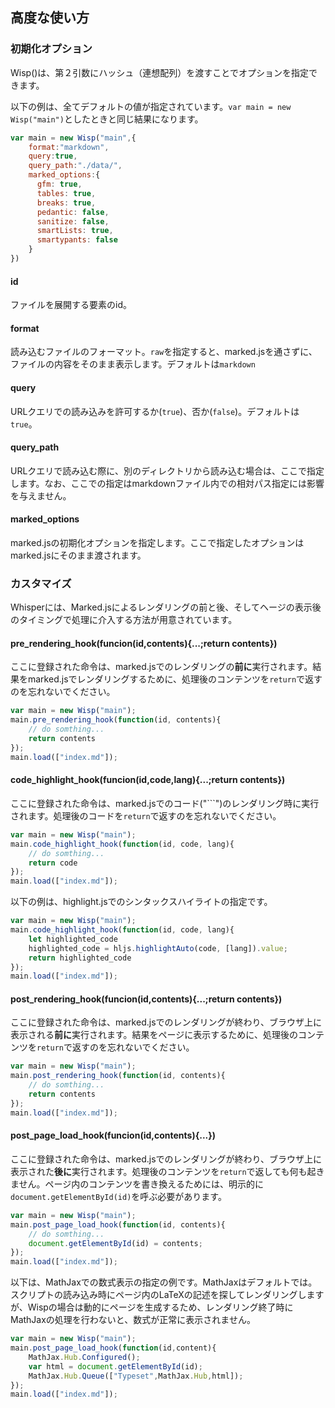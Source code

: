 
## 高度な使い方

### 初期化オプション
Wisp()は、第２引数にハッシュ（連想配列）を渡すことでオプションを指定できます。

以下の例は、全てデフォルトの値が指定されています。`var main = new Wisp("main")`としたときと同じ結果になります。

```javascript
var main = new Wisp("main",{
    format:"markdown",
    query:true,
    query_path:"./data/",
    marked_options:{
      gfm: true,
      tables: true,
      breaks: true,
      pedantic: false,
      sanitize: false,
      smartLists: true,
      smartypants: false
    }
})
```

#### id
ファイルを展開する要素のid。

#### format
読み込むファイルのフォーマット。`raw`を指定すると、marked.jsを通さずに、ファイルの内容をそのまま表示します。デフォルトは`markdown`

#### query
URLクエリでの読み込みを許可するか(`true`)、否か(`false`)。デフォルトは`true`。

#### query_path
URLクエリで読み込む際に、別のディレクトリから読み込む場合は、ここで指定します。なお、ここでの指定はmarkdownファイル内での相対パス指定には影響を与えません。

#### marked_options
marked.jsの初期化オプションを指定します。ここで指定したオプションはmarked.jsにそのまま渡されます。

### カスタマイズ
Whisperには、Marked.jsによるレンダリングの前と後、そしてヘージの表示後のタイミングで処理に介入する方法が用意されています。

#### pre_rendering_hook(funcion(id,contents){...;return contents})
ここに登録された命令は、marked.jsでのレンダリングの**前に**実行されます。結果をmarked.jsでレンダリングするために、処理後のコンテンツを`return`で返すのを忘れないでください。

```javascript
var main = new Wisp("main");
main.pre_rendering_hook(function(id, contents){
    // do somthing...
    return contents
});
main.load(["index.md"]);
```

#### code_highlight_hook(funcion(id,code,lang){...;return contents})
ここに登録された命令は、marked.jsでのコード("\`\`\`")のレンダリング時に実行されます。処理後のコードを`return`で返すのを忘れないでください。

```javascript
var main = new Wisp("main");
main.code_highlight_hook(function(id, code, lang){
    // do somthing...
    return code
});
main.load(["index.md"]);
```

以下の例は、highlight.jsでのシンタックスハイライトの指定です。

```javascript
var main = new Wisp("main");
main.code_highlight_hook(function(id, code, lang){
    let highlighted_code 
    highlighted_code = hljs.highlightAuto(code, [lang]).value;
    return highlighted_code
});
main.load(["index.md"]);
```

#### post_rendering_hook(funcion(id,contents){...;return contents})
ここに登録された命令は、marked.jsでのレンダリングが終わり、ブラウザ上に表示される**前に**実行されます。結果をページに表示するために、処理後のコンテンツを`return`で返すのを忘れないでください。

```javascript
var main = new Wisp("main");
main.post_rendering_hook(function(id, contents){
    // do somthing...
    return contents
});
main.load(["index.md"]);
```

#### post_page_load_hook(funcion(id,contents){...})
ここに登録された命令は、marked.jsでのレンダリングが終わり、ブラウザ上に表示された**後に**実行されます。処理後のコンテンツを`return`で返しても何も起きません。ページ内のコンテンツを書き換えるためには、明示的に`document.getElementById(id)`を呼ぶ必要があります。

```javascript
var main = new Wisp("main");
main.post_page_load_hook(function(id, contents){
    // do somthing...
    document.getElementById(id) = contents;
});
main.load(["index.md"]);
```

以下は、MathJaxでの数式表示の指定の例です。MathJaxはデフォルトでは。スクリプトの読み込み時にページ内のLaTeXの記述を探してレンダリングしますが、Wispの場合は動的にページを生成するため、レンダリング終了時にMathJaxの処理を行わないと、数式が正常に表示されません。

```javascript
var main = new Wisp("main");
main.post_page_load_hook(function(id,content){
    MathJax.Hub.Configured();
    var html = document.getElementById(id);
    MathJax.Hub.Queue(["Typeset",MathJax.Hub,html]);
});
main.load(["index.md"]);
```
